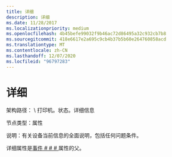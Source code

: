 ```yaml
---
title: 详细
description: 详细
ms.date: 11/28/2017
ms.localizationpriority: medium
ms.openlocfilehash: 4b45befe99032f9b46ac72d86495a32c932cb7b8
ms.sourcegitcommit: 418e6617e2a695c9cb4b37b5b60e264760858acd
ms.translationtype: MT
ms.contentlocale: zh-CN
ms.lasthandoff: 12/07/2020
ms.locfileid: "96797283"
---
```

# <a name="detailed"></a>详细


架构路径： \\ 打印机。状态。详细信息

节点类型：属性

说明：有关设备当前信息的全面说明，包括任何问题条件。

详细属性是[事件 \# \# \# ](event---.md)属性的父。

 

 




